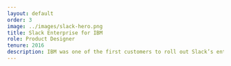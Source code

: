 ```yaml
---
layout: default
order: 3
image: ../images/slack-hero.png
title: Slack Enterprise for IBM
role: Product Designer
tenure: 2016
description: IBM was one of the first customers to roll out Slack’s enterprise product offering. We designed an experience called Discoverable Teams—allowing users that were split between hundreds of Slack Workspaces to find and communicate with each other—which became a catalyst for Slack’s eventual in-app solution.
---
```

